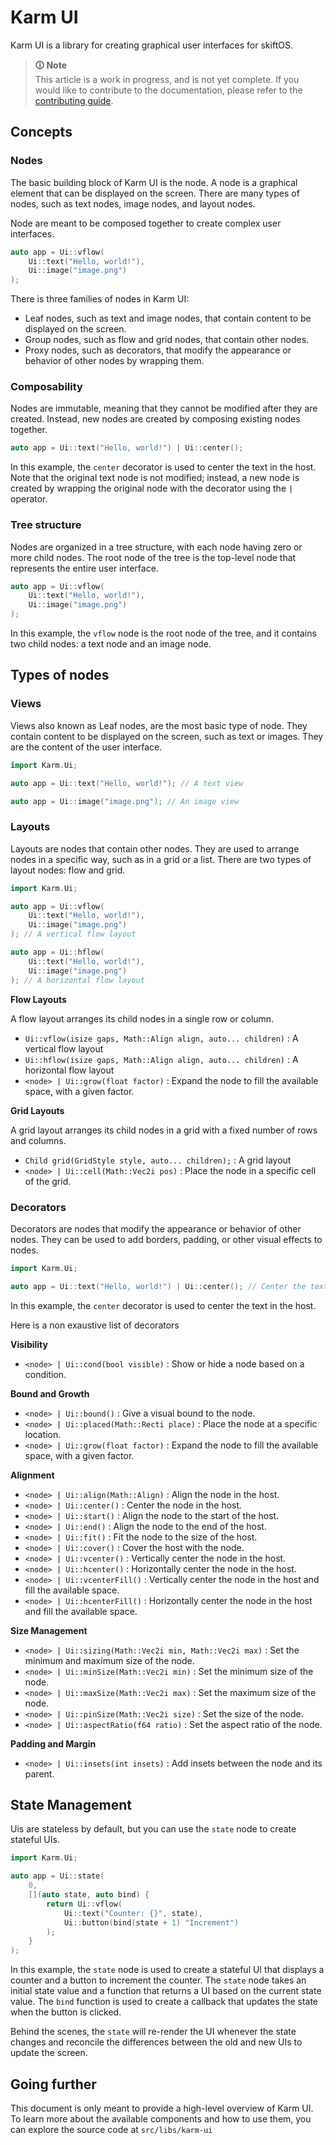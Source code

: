 # Karm UI

Karm UI is a library for creating graphical user interfaces for skiftOS.

> **🛈 Note**<br>
> This article is a work in progress, and is not yet complete. If you would like to contribute to the documentation, please refer to the [contributing guide](/contributing.md).

## Concepts

### Nodes

The basic building block of Karm UI is the node. A node is a graphical element that can be displayed on the screen. There are many types of nodes, such as text nodes, image nodes, and layout nodes.

Node are meant to be composed together to create complex user interfaces.

```cpp
auto app = Ui::vflow(
    Ui::text("Hello, world!"),
    Ui::image("image.png")
);
```

There is three families of nodes in Karm UI:

 - Leaf nodes, such as text and image nodes, that contain content to be displayed on the screen.
 - Group nodes, such as flow and grid nodes, that contain other nodes.
 - Proxy nodes, such as decorators, that modify the appearance or behavior of other nodes by wrapping them.

### Composability

Nodes are immutable, meaning that they cannot be modified after they are created. Instead, new nodes are created by composing existing nodes together.

```cpp
auto app = Ui::text("Hello, world!") | Ui::center();
```

In this example, the `center` decorator is used to center the text in the host. Note that the original text node is not modified; instead, a new node is created by wrapping the original node with the decorator using the `|` operator.

### Tree structure

Nodes are organized in a tree structure, with each node having zero or more child nodes. The root node of the tree is the top-level node that represents the entire user interface.

```cpp
auto app = Ui::vflow(
    Ui::text("Hello, world!"),
    Ui::image("image.png")
);
```

In this example, the `vflow` node is the root node of the tree, and it contains two child nodes: a text node and an image node.

## Types of nodes

### Views

Views also known as Leaf nodes, are the most basic type of node. They contain content to be displayed on the screen, such as text or images. They are the content of the user interface.

```cpp
import Karm.Ui;

auto app = Ui::text("Hello, world!"); // A text view

auto app = Ui::image("image.png"); // An image view
```

### Layouts

Layouts are nodes that contain other nodes. They are used to arrange nodes in a specific way, such as in a grid or a list. There are two types of layout nodes: flow and grid.

```cpp
import Karm.Ui;

auto app = Ui::vflow(
    Ui::text("Hello, world!"),
    Ui::image("image.png")
); // A vertical flow layout

auto app = Ui::hflow(
    Ui::text("Hello, world!"),
    Ui::image("image.png")
); // A horizontal flow layout
```

**Flow Layouts**

A flow layout arranges its child nodes in a single row or column.

- `Ui::vflow(isize gaps, Math::Align align, auto... children)` : A vertical flow layout
- `Ui::hflow(isize gaps, Math::Align align, auto... children)` : A horizontal flow layout
- `<node> | Ui::grow(float factor)` : Expand the node to fill the available space, with a given factor.

**Grid Layouts**

A grid layout arranges its child nodes in a grid with a fixed number of rows and columns.

- `Child grid(GridStyle style, auto... children);` : A grid layout
- `<node> | Ui::cell(Math::Vec2i pos)` : Place the node in a specific cell of the grid.

### Decorators

Decorators are nodes that modify the appearance or behavior of other nodes. They can be used to add borders, padding, or other visual effects to nodes.

```cpp
import Karm.Ui;

auto app = Ui::text("Hello, world!") | Ui::center(); // Center the text
```

In this example, the `center` decorator is used to center the text in the host.

Here is a non exaustive list of decorators

**Visibility**

 - `<node> | Ui::cond(bool visible)` : Show or hide a node based on a condition.

**Bound and Growth**

 - `<node> | Ui::bound()` : Give a visual bound to the node.
 - `<node> | Ui::placed(Math::Recti place)` : Place the node at a specific location.
 - `<node> | Ui::grow(float factor)` : Expand the node to fill the available space, with a given factor.

**Alignment**

 - `<node> | Ui::align(Math::Align)` : Align the node in the host.
 - `<node> | Ui::center()` : Center the node in the host.
 - `<node> | Ui::start()` : Align the node to the start of the host.
 - `<node> | Ui::end()` : Align the node to the end of the host.
 - `<node> | Ui::fit()` : Fit the node to the size of the host.
 - `<node> | Ui::cover()` : Cover the host with the node.
 - `<node> | Ui::vcenter()` : Vertically center the node in the host.
 - `<node> | Ui::hcenter()` : Horizontally center the node in the host.
 - `<node> | Ui::vcenterFill()` : Vertically center the node in the host and fill the available space.
 - `<node> | Ui::hcenterFill()` : Horizontally center the node in the host and fill the available space.

**Size Management**

 - `<node> | Ui::sizing(Math::Vec2i min, Math::Vec2i max)` : Set the minimum and maximum size of the node.
 - `<node> | Ui::minSize(Math::Vec2i min)` : Set the minimum size of the node.
 - `<node> | Ui::maxSize(Math::Vec2i max)` : Set the maximum size of the node.
 - `<node> | Ui::pinSize(Math::Vec2i size)` : Set the size of the node.
 - `<node> | Ui::aspectRatio(f64 ratio)` : Set the aspect ratio of the node.

**Padding and Margin**

 - `<node> | Ui::insets(int insets)` : Add insets between the node and its parent.

## State Management

Uis are stateless by default, but you can use the `state` node to create stateful UIs.

```cpp
import Karm.Ui;

auto app = Ui::state(
    0,
    [](auto state, auto bind) {
        return Ui::vflow(
            Ui::text("Counter: {}", state),
            Ui::button(bind(state + 1) "Increment")
        );
    }
);
```

In this example, the `state` node is used to create a stateful UI that displays a counter and a button to increment the counter. The `state` node takes an initial state value and a function that returns a UI based on the current state value. The `bind` function is used to create a callback that updates the state when the button is clicked.

Behind the scenes, the `state` will re-render the UI whenever the state changes and reconcile the differences between the old and new UIs to update the screen.

## Going further

This document is only meant to provide a high-level overview of Karm UI. To learn more about the available components and how to use them, you can explore the source code at `src/libs/karm-ui`
